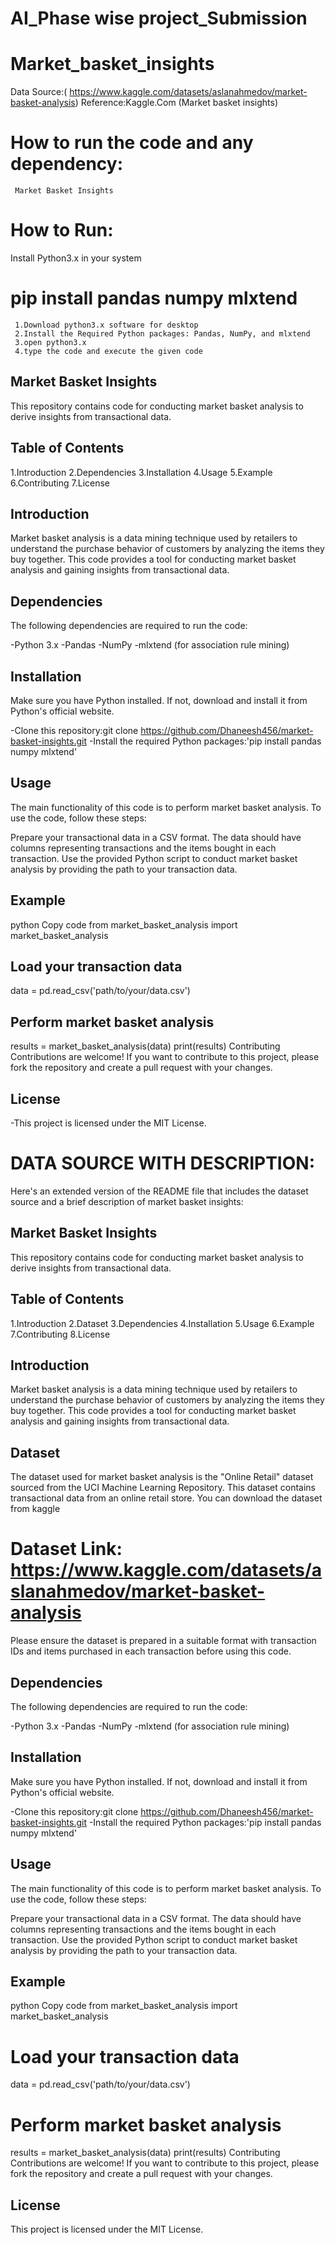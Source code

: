 # AI_Phase wise project_Submission
# Market_basket_insights

Data Source:( https://www.kaggle.com/datasets/aslanahmedov/market-basket-analysis)
Reference:Kaggle.Com (Market basket insights)


# How to run the code and any dependency:
     Market Basket Insights

# How to Run:
Install Python3.x in your system
  # pip install pandas numpy mlxtend
     1.Download python3.x software for desktop
     2.Install the Required Python packages: Pandas, NumPy, and mlxtend
     3.open python3.x 
     4.type the code and execute the given code

     
## Market Basket Insights
This repository contains code for conducting market basket analysis to derive insights from transactional data.

## Table of Contents
1.Introduction
2.Dependencies
3.Installation
4.Usage
5.Example
6.Contributing
7.License
## Introduction
Market basket analysis is a data mining technique used by retailers to understand the purchase behavior of customers by analyzing the items they buy together. This code provides a tool for conducting market basket analysis and gaining insights from transactional data.

## Dependencies
The following dependencies are required to run the code:

-Python 3.x
-Pandas
-NumPy
-mlxtend (for association rule mining)
## Installation
Make sure you have Python installed. If not, download and install it from Python's official website.

-Clone this repository:git clone https://github.com/Dhaneesh456/market-basket-insights.git
-Install the required Python packages:'pip install pandas numpy mlxtend'


## Usage
The main functionality of this code is to perform market basket analysis. To use the code, follow these steps:

Prepare your transactional data in a CSV format. The data should have columns representing transactions and the items bought in each transaction.
Use the provided Python script to conduct market basket analysis by providing the path to your transaction data.

## Example
python
Copy code
from market_basket_analysis import market_basket_analysis
## Load your transaction data
data = pd.read_csv('path/to/your/data.csv')

## Perform market basket analysis
results = market_basket_analysis(data)
print(results)
Contributing
Contributions are welcome! If you want to contribute to this project, please fork the repository and create a pull request with your changes.

## License
-This project is licensed under the MIT License.

# DATA SOURCE WITH DESCRIPTION:
   Here's an extended version of the README file that includes the dataset source and a brief description of market basket insights:

## Market Basket Insights
This repository contains code for conducting market basket analysis to derive insights from transactional data.

## Table of Contents
1.Introduction
2.Dataset
3.Dependencies
4.Installation
5.Usage
6.Example
7.Contributing
8.License

## Introduction

Market basket analysis is a data mining technique used by retailers to understand the purchase behavior of customers by analyzing the items they buy together. This code provides a tool for conducting market basket analysis and gaining insights from transactional data.

## Dataset
The dataset used for market basket analysis is the "Online Retail" dataset sourced from the UCI Machine Learning Repository. This dataset contains transactional data from an online retail store. You can download the dataset from kaggle

  # Dataset Link: https://www.kaggle.com/datasets/aslanahmedov/market-basket-analysis
  
Please ensure the dataset is prepared in a suitable format with transaction IDs and items purchased in each transaction before using this code.

## Dependencies
The following dependencies are required to run the code:

-Python 3.x
-Pandas
-NumPy
-mlxtend (for association rule mining)

## Installation
Make sure you have Python installed. If not, download and install it from Python's official website.

 -Clone this repository:git clone https://github.com/Dhaneesh456/market-basket-insights.git
 -Install the required Python packages:'pip install pandas numpy mlxtend'

## Usage
The main functionality of this code is to perform market basket analysis. To use the code, follow these steps:

Prepare your transactional data in a CSV format. The data should have columns representing transactions and the items bought in each transaction.
Use the provided Python script to conduct market basket analysis by providing the path to your transaction data.

## Example
python
Copy code
from market_basket_analysis import market_basket_analysis

# Load your transaction data
data = pd.read_csv('path/to/your/data.csv')

# Perform market basket analysis
results = market_basket_analysis(data)
print(results)
Contributing
Contributions are welcome! If you want to contribute to this project, please fork the repository and create a pull request with your changes.

## License
This project is licensed under the MIT License.

